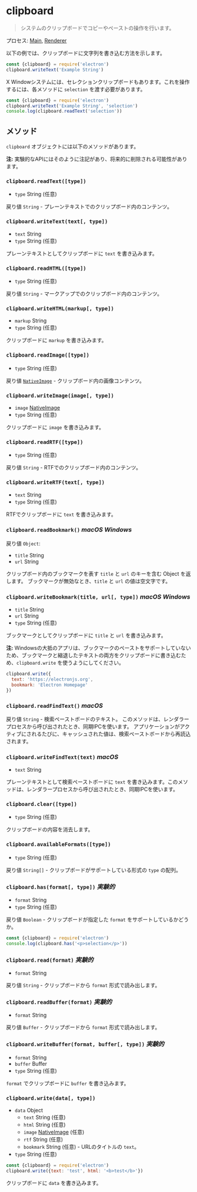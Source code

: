 # clipboard 

> システムのクリップボードでコピーやペーストの操作を行います。

プロセス: [Main](../glossary.md#main-process), [Renderer](../glossary.md#renderer-process)

以下の例では、クリップボードに文字列を書き込む方法を示します。

```javascript
const {clipboard} = require('electron')
clipboard.writeText('Example String')
```

X Windowシステムには、セレクションクリップボードもあります。これを操作するには、各メソッドに `selection` を渡す必要があります。

```javascript
const {clipboard} = require('electron')
clipboard.writeText('Example String', 'selection')
console.log(clipboard.readText('selection'))
```

## メソッド

`clipboard` オブジェクトには以下のメソッドがあります。

**注:** 実験的なAPIにはそのように注記があり、将来的に削除される可能性があります。

### `clipboard.readText([type])`

* `type` String (任意)

戻り値 `String` - プレーンテキストでのクリップボード内のコンテンツ。

### `clipboard.writeText(text[, type])`

* `text` String
* `type` String (任意)

プレーンテキストとしてクリップボードに `text` を書き込みます。

### `clipboard.readHTML([type])`

* `type` String (任意)

戻り値 `String` - マークアップでのクリップボード内のコンテンツ。

### `clipboard.writeHTML(markup[, type])`

* `markup` String
* `type` String (任意)

クリップボードに `markup` を書き込みます。

### `clipboard.readImage([type])`

* `type` String (任意)

戻り値 [`NativeImage`](native-image.md) - クリップボード内の画像コンテンツ。

### `clipboard.writeImage(image[, type])`

* `image` [NativeImage](native-image.md)
* `type` String (任意)

クリップボードに `image` を書き込みます。

### `clipboard.readRTF([type])`

* `type` String (任意)

戻り値 `String` - RTFでのクリップボード内のコンテンツ。

### `clipboard.writeRTF(text[, type])`

* `text` String
* `type` String (任意)

RTFでクリップボードに `text` を書き込みます。

### `clipboard.readBookmark()` *macOS* *Windows*

戻り値 `Object`:

* `title` String
* `url` String

クリップボード内のブックマークを表す `title` と `url` のキーを含む Object を返します。 ブックマークが無効なとき、`title` と `url` の値は空文字です。

### `clipboard.writeBookmark(title, url[, type])` *macOS* *Windows*

* `title` String
* `url` String
* `type` String (任意)

ブックマークとしてクリップボードに `title` と `url` を書き込みます。

**注:** Windowsの大抵のアプリは、ブックマークのペーストをサポートしていないため、ブックマークと縮退したテキストの両方をクリップボードに書き込むため、`clipboard.write` を使うようにしてください。

```js
clipboard.write({
  text: 'https://electronjs.org',
  bookmark: 'Electron Homepage'
})
```

### `clipboard.readFindText()` *macOS*

戻り値 `String` - 検索ペーストボードのテキスト。 このメソッドは、レンダラープロセスから呼び出されたとき、同期IPCを使います。 アプリケーションがアクティブにされるたびに、キャッシュされた値は、検索ペーストボードから再読込されます。

### `clipboard.writeFindText(text)` *macOS*

* `text` String

プレーンテキストとして検索ペーストボードに `text` を書き込みます。このメソッドは、レンダラープロセスから呼び出されたとき、同期IPCを使います。

### `clipboard.clear([type])`

* `type` String (任意)

クリップボードの内容を消去します。

### `clipboard.availableFormats([type])`

* `type` String (任意)

戻り値 `String[]` - クリップボードがサポートしている形式の `type` の配列。

### `clipboard.has(format[, type])` *実験的*

* `format` String
* `type` String (任意)

戻り値 `Boolean` - クリップボードが指定した `format` をサポートしているかどうか。

```javascript
const {clipboard} = require('electron')
console.log(clipboard.has('<p>selection</p>'))
```

### `clipboard.read(format)` *実験的*

* `format` String

戻り値 `String` - クリップボードから `format` 形式で読み出します。

### `clipboard.readBuffer(format)` *実験的*

* `format` String

戻り値 `Buffer` - クリップボードから `format` 形式で読み出します。

### `clipboard.writeBuffer(format, buffer[, type])` *実験的*

* `format` String
* `buffer` Buffer
* `type` String (任意)

`format` でクリップボードに `buffer` を書き込みます。

### `clipboard.write(data[, type])`

* `data` Object 
  * `text` String (任意)
  * `html` String (任意)
  * `image` [NativeImage](native-image.md) (任意)
  * `rtf` String (任意)
  * `bookmark` String (任意) - URLのタイトルの `text`。
* `type` String (任意)

```javascript
const {clipboard} = require('electron')
clipboard.write({text: 'test', html: '<b>test</b>'})
```

クリップボードに `data` を書き込みます。